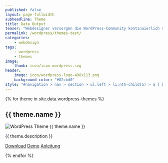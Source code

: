 ```yaml
---
published: false
layout: page-fullwidth
subheadline: Theme
title: Data Output
teaser: "Webdesigner versorgen die WordPress-Community kontinuierlich mit neuen Layouts und Design. Von diesen Themes gibt es mittlerweile eine unüberschaubare Anzahl. Phlow Magazin stellt die herausragende Themes vor."
permalink: /wordpress/themes-test/
categories:
    - webdesign
tags:
    - wordpress
    - themes
image:
    thumb: icon/icon-wordpress.svg
header:
    image: icon/wordpress-logo-498x113.png
    background-color: "#82cbd0"
style: "#navigation > nav > section > ul.left > li:nth-child(5) > a { background: #82cbd0; color: #fff; }"
---
```


{% for theme in site.data.wordpress-themes %}

## {{ theme.name }}






<img src="{{ site.urlimg }}{{ theme.screenshots.url }}" alt="WordPress Theme {{ theme.name }}">

{{ theme.description }}

<a class="button radius success" href="{{ theme.download }}">Download</a>
<a class="button radius success" href="{{ theme.demo }}">Demo</a>
<a class="button radius success" href="{{ theme.anleitung }}">Anleitung</a>



{% endfor %}